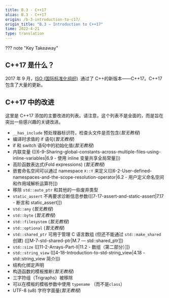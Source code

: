 ```yaml
---
title: B.3 - C++17
alias: B.3 - C++17
origin: /b-3-introduction-to-c17/
origin_title: "B.3 — Introduction to C++17"
time: 2022-4-21
type: translation
---
```


??? note "Key Takeaway"

## C++17 是什么？

2017 年 9 月，[ISO (国际标准化组织)](https://www.iso.org/home.html)  通过了 C++的新版本——C++17。C++17 包含了大量的更新。

## C++17 中的改进

这里是 C++17 添加的主要改进的列表。请注意，这个列表不是全面的，而是旨在突出一些感兴趣的关键改进。

- `__has_include` 预处理器标识符，检查头文件是否包含(_暂无教程_)
- 编译时求值的 if 语句(_暂无教程_)
- if 和 switch 语句中的初始化值(_暂无教程_)
- 内联变量 ([[6-9-Sharing-global-constants-across-multiple-files-using-inline-variables|6.9 - 使用 inline 变量共享全局常量]])
- 高阶函数表达式(Fold expressions) (_暂无教程_)
- 嵌套命名空间可以通过 namespace `X::Y` 来定义([[6-2-User-defined-namespaces-and-the-scope-resolution-operator|6.2 - 用户定义命名空间和作用域解析运算符]])
- 移除 `std::auto_ptr` 和其他的一些废弃类型
- `static_assert` 不再要求诊断信息参数([[7-17-assert-and-static-assert|7.17 - 断言和 static_assert]])
- `std::any` (_暂无教程_)
- `std::byte` (_暂无教程_)
- `std::filesystem` (_暂无教程_)
- `std::optional` (_暂无教程_)
- `std::shared_ptr` 可用于管理 C 语言数组 (但还不能通过 `std::make_shared` 创建) ([[M-7-std-shared-ptr|M.7 — std::shared_ptr]])
- `std::size` ([[11-2-Arrays-Part-II|11.2 - 数组（第二部分）]])
- `std::string_view` ([[4-18-Introduction-to-std-string_view|4.18 - std::string_view 简介]])
- 结构化绑定声明
- 构造函数的模板推断(_暂无教程_)
- 三字符组（Trigraphs）被移除
- 可以在模板的模板参数中使用 `typename` （而不是`class`）
- UTF-8 (u8) 字符字面量(_暂无教程_)
